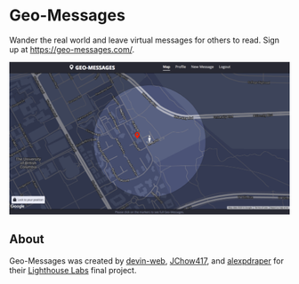 # Geo-Messages

Wander the real world and leave virtual messages for others to read. Sign up at https://geo-messages.com/.

![Geo-Messages Screenshot](https://raw.githubusercontent.com/flying-ponies/geo-messages/master/screenshot.png)

## About

Geo-Messages was created by [devin-web](https://github.com/devin-web), [JChow417](https://github.com/JChow417), and [alexpdraper](https://github.com/alexpdraper) for their [Lighthouse Labs](https://github.com/lighthouse-labs) final project.
